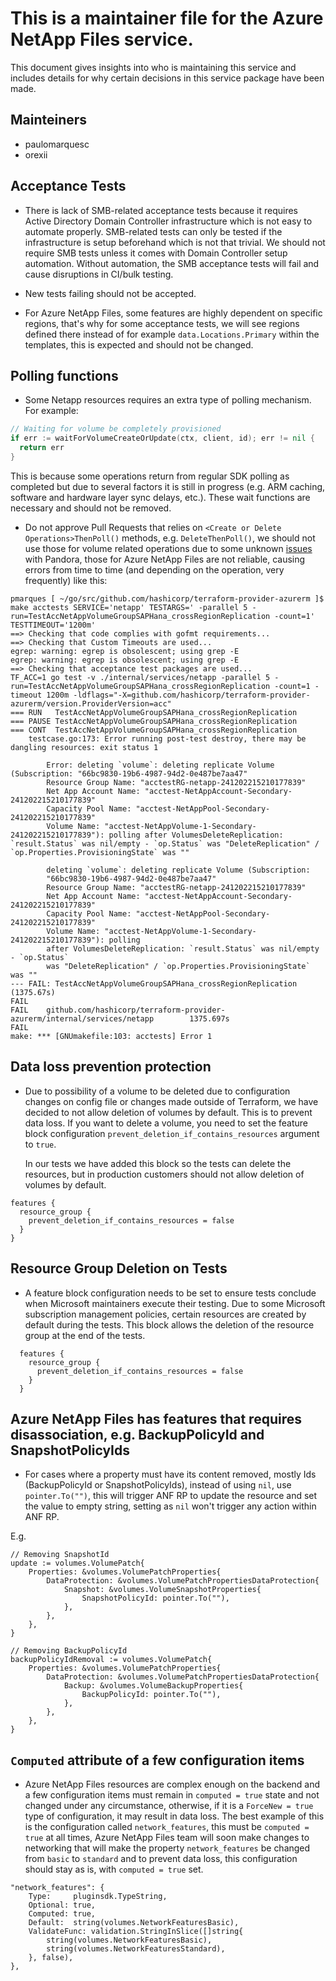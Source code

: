 # This is a maintainer file for the Azure NetApp Files service.

This document gives insights into who is maintaining this service and includes details for why certain decisions in this service package have been made.

## Mainteiners

- paulomarquesc
- orexii

## Acceptance Tests

- There is lack of SMB-related acceptance tests because it requires Active Directory Domain Controller infrastructure which is not easy to automate properly. SMB-related tests can only be tested if the infrastructure is setup beforehand which is not that trivial. We should not require SMB tests unless it comes with Domain Controller setup automation. Without automation, the SMB acceptance tests will fail and cause disruptions in CI/bulk testing.

- New tests failing should not be accepted.

- For Azure NetApp Files, some features are highly dependent on specific regions, that's why for some acceptance tests, we will see regions defined there instead of for example `data.Locations.Primary` within the templates, this is expected and should not be changed. 

## Polling functions

- Some Netapp resources requires an extra type of polling mechanism. For example:

```go
// Waiting for volume be completely provisioned
if err := waitForVolumeCreateOrUpdate(ctx, client, id); err != nil {
  return err
}
```

  This is because some operations return from regular SDK polling as completed but due to several factors it is still in progress (e.g. ARM caching, software and hardware layer sync delays, etc.). These wait functions are necessary and should not be removed.

- Do not approve Pull Requests that relies on `<Create or Delete Operations>ThenPoll()` methods, e.g. `DeleteThenPoll()`, we should not use those for volume related operations due to some unknown [issues](https://github.com/hashicorp/pandora/issues/4571) with Pandora, those for Azure NetApp Files are not reliable, causing errors from time to time (and depending on the operation, very frequently) like this:

```text
pmarques [ ~/go/src/github.com/hashicorp/terraform-provider-azurerm ]$ make acctests SERVICE='netapp' TESTARGS=' -parallel 5 -run=TestAccNetAppVolumeGroupSAPHana_crossRegionReplication -count=1' TESTTIMEOUT='1200m'
==> Checking that code complies with gofmt requirements...
==> Checking that Custom Timeouts are used...
egrep: warning: egrep is obsolescent; using grep -E
egrep: warning: egrep is obsolescent; using grep -E
==> Checking that acceptance test packages are used...
TF_ACC=1 go test -v ./internal/services/netapp -parallel 5 -run=TestAccNetAppVolumeGroupSAPHana_crossRegionReplication -count=1 -timeout 1200m -ldflags="-X=github.com/hashicorp/terraform-provider-azurerm/version.ProviderVersion=acc"
=== RUN   TestAccNetAppVolumeGroupSAPHana_crossRegionReplication
=== PAUSE TestAccNetAppVolumeGroupSAPHana_crossRegionReplication
=== CONT  TestAccNetAppVolumeGroupSAPHana_crossRegionReplication
    testcase.go:173: Error running post-test destroy, there may be dangling resources: exit status 1

        Error: deleting `volume`: deleting replicate Volume (Subscription: "66bc9830-19b6-4987-94d2-0e487be7aa47"
        Resource Group Name: "acctestRG-netapp-241202215210177839"
        Net App Account Name: "acctest-NetAppAccount-Secondary-241202215210177839"
        Capacity Pool Name: "acctest-NetAppPool-Secondary-241202215210177839"
        Volume Name: "acctest-NetAppVolume-1-Secondary-241202215210177839"): polling after VolumesDeleteReplication: `result.Status` was nil/empty - `op.Status` was "DeleteReplication" / `op.Properties.ProvisioningState` was ""

        deleting `volume`: deleting replicate Volume (Subscription:
        "66bc9830-19b6-4987-94d2-0e487be7aa47"
        Resource Group Name: "acctestRG-netapp-241202215210177839"
        Net App Account Name: "acctest-NetAppAccount-Secondary-241202215210177839"
        Capacity Pool Name: "acctest-NetAppPool-Secondary-241202215210177839"
        Volume Name: "acctest-NetAppVolume-1-Secondary-241202215210177839"): polling
        after VolumesDeleteReplication: `result.Status` was nil/empty - `op.Status`
        was "DeleteReplication" / `op.Properties.ProvisioningState` was ""
--- FAIL: TestAccNetAppVolumeGroupSAPHana_crossRegionReplication (1375.67s)
FAIL
FAIL    github.com/hashicorp/terraform-provider-azurerm/internal/services/netapp        1375.697s
FAIL
make: *** [GNUmakefile:103: acctests] Error 1
```

## Data loss prevention protection

- Due to possibility of a volume to be deleted due to configuration changes on config file or changes made outside of Terraform, we have decided to not allow deletion of volumes by default. This is to prevent data loss. If you want to delete a volume, you need to set the feature block configuration `prevent_deletion_if_contains_resources` argument to `true`.

  In our tests we have added this block so the tests can delete the resources, but in production customers should not allow deletion of volumes by default.

```hcl
features {
  resource_group {
    prevent_deletion_if_contains_resources = false
  }
}
```

## Resource Group Deletion on Tests

- A feature block configuration needs to be set to ensure tests conclude when Microsoft maintainers execute their testing. Due to some Microsoft subscription management policies, certain resources are created by default during the tests. This block allows the deletion of the resource group at the end of the tests.

```hcl
  features {
    resource_group {
      prevent_deletion_if_contains_resources = false
    }
  }
```

## Azure NetApp Files has features that requires disassociation, e.g. BackupPolicyId and SnapshotPolicyIds

- For cases where a property must have its content removed, mostly Ids (BackupPolicyId or SnapshotPolicyIds), instead of using `nil`, use `pointer.To("")`, this will trigger ANF RP to update the resource and set the value to empty string, setting as `nil` won't trigger any action within ANF RP.

E.g.

```golang
// Removing SnapshotId
update := volumes.VolumePatch{
    Properties: &volumes.VolumePatchProperties{
        DataProtection: &volumes.VolumePatchPropertiesDataProtection{
            Snapshot: &volumes.VolumeSnapshotProperties{
                SnapshotPolicyId: pointer.To(""),
            },
        },
    },
}
```

```golang
// Removing BackupPolicyId
backupPolicyIdRemoval := volumes.VolumePatch{
    Properties: &volumes.VolumePatchProperties{
        DataProtection: &volumes.VolumePatchPropertiesDataProtection{
            Backup: &volumes.VolumeBackupProperties{
                BackupPolicyId: pointer.To(""),
            },
        },
    },
}
```

## `Computed` attribute of a few configuration items

- Azure NetApp Files resources are complex enough on the backend and a few configuration items must remain in `computed = true` state and not changed under any circumstance, otherwise, if it is a `ForceNew = true` type of configuration, it may result in data loss. The best example of this is the configuration called `network_features`, this must be `computed = true` at all times, Azure NetApp Files team will soon make changes to networking that will make the property `network_features` be changed from `basic` to `standard` and to prevent data loss, this configuration should stay as is, with `computed = true` set.

```golang
"network_features": {
    Type:     pluginsdk.TypeString,
    Optional: true,
    Computed: true,
    Default:  string(volumes.NetworkFeaturesBasic),
    ValidateFunc: validation.StringInSlice([]string{
        string(volumes.NetworkFeaturesBasic),
        string(volumes.NetworkFeaturesStandard),
    }, false),
},
```

